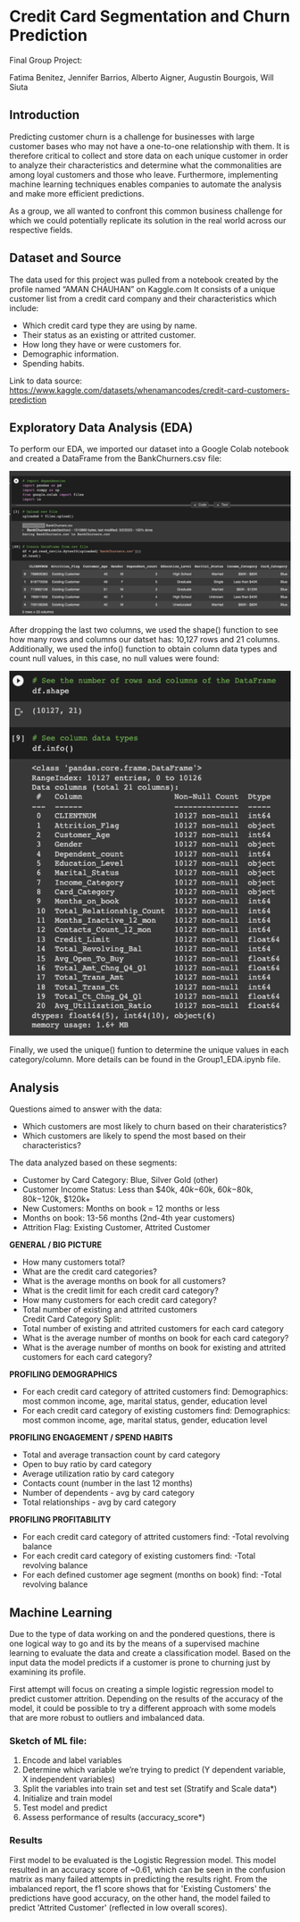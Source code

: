 # Credit Card Segmentation and Churn Prediction

Final Group Project:

Fatima Benitez, Jennifer Barrios, Alberto Aigner, Augustin Bourgois, Will Siuta

## Introduction
Predicting customer churn is a challenge for businesses with large customer bases who may not have a one-to-one relationship with them. It is therefore critical to collect and store data on each unique customer in order to analyze their characteristics and determine what the commonalities are among loyal customers and those who leave. Furthermore, implementing machine learning techniques enables companies to automate the analysis and make more efficient predictions.

As a group, we all wanted to confront this common business challenge for which we could potentially replicate its solution in the real world across our respective fields.

## Dataset and Source
The data used for this project was pulled from a notebook created by the profile named “AMAN CHAUHAN” on Kaggle.com It consists of a unique customer list from a credit card company and their characteristics which include: 
* Which credit card type they are using by name.
* Their status as an existing or attrited customer.
* How long they have or were customers for.
* Demographic information.
* Spending habits.

Link to data source: https://www.kaggle.com/datasets/whenamancodes/credit-card-customers-prediction

## Exploratory Data Analysis (EDA)

To perform our EDA, we imported our dataset into a Google Colab notebook and created a DataFrame from the BankChurners.csv file:

![eda1.png](https://github.com/AugieNY/data_on_fire/blob/fbb16c7285f78b79f0e8ada018924341f8ce01e0/Resources/eda1.png)

After dropping the last two columns, we used the shape() function to see how many rows and columns our datset has: 10,127 rows and 21 columns. Additionally, we used the info() function to obtain column data types and count null values, in this case, no null values were found:

![eda2.png](https://github.com/AugieNY/data_on_fire/blob/fbb16c7285f78b79f0e8ada018924341f8ce01e0/Resources/eda2.png)

Finally, we used the unique() funtion to determine the unique values in each category/column. More details can be found in the Group1_EDA.ipynb file.

## Analysis
Questions aimed to answer with the data:

* Which customers are most likely to churn based on their charateristics?
* Which customers are likely to spend the most based on their characteristics?

The data analyzed based on these segments: 

* Customer by Card Category: Blue, Silver Gold (other)
* Customer Income Status: Less than $40k, $40k-$60k, $60k-$80k, $80k-$120k, $120k+
* New Customers: Months on book = 12 months or less
* Months on book: 13-56 months (2nd-4th year customers)
* Attrition Flag: Existing Customer, Attrited Customer

**GENERAL / BIG PICTURE**
* How many customers total?
* What are the credit card categories?
* What is the average months on book for all customers?
* What is the credit limit for each credit card category?
* How many customers for each credit card category?
* Total number of existing and attrited customers
<br>Credit Card Category Split:</br>
* Total number of existing and attrited customers for each card category
* What is the average number of months on book for each card category?
* What is the average number of months on book for existing and attrited customers for each card category?

**PROFILING DEMOGRAPHICS**
* For each credit card category of attrited customers find:
Demographics: most common income, age, marital status, gender, education level
* For each credit card category of existing customers find:
Demographics: most common income, age, marital status, gender, education level

**PROFILING ENGAGEMENT / SPEND HABITS**
* Total and average transaction count by card category
* Open to buy ratio by card category
* Average utilization ratio by card category
* Contacts count (number in the last 12 months)
* Number of dependents - avg by card category
* Total relationships - avg by card category

**PROFILING PROFITABILITY**
* For each credit card category of attrited customers find:
    -Total revolving balance
* For each credit card category of existing customers find:
    -Total revolving balance
* For each defined customer age segment (months on book) find:
    -Total revolving balance
    
## Machine Learning 

Due to the type of data working on and the pondered questions, there is one logical way to go and its by the means of a supervised machine learning to evaluate the data and create a classification model. Based on the input data the model predicts if a customer is prone to churning just by examining its profile. 

First attempt will focus on creating a simple logistic regression model to predict customer attrition. Depending on the results of the accuracy of the model, it could be possible to try a different approach with some models that are more robust to outliers and imbalanced data. 

### Sketch of ML file: 

1. Encode and label variables
2. Determine which variable we’re trying to predict (Y dependent variable, X independent variables)
3. Split the variables into train set and test set (Stratify and Scale data*)
4. Initialize and train model 
5. Test model and predict 
6. Assess performance of results (accuracy_score*)

### Results
First model to be evaluated is the Logistic Regression model. This model resulted in an accuracy score of ~0.61, which can be seen in the confusion matrix as many failed attempts in predicting the results right. From the imbalanced report, the f1 score shows that for 'Existing Customers' the predictions have good accuracy, on the other hand, the model failed to predict  'Attrited Customer' (reflected in low overall scores).
